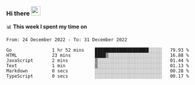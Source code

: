 ### Hi there <a href="https://www.gautamkrishnar.com/"><img src="https://media.giphy.com/media/hvRJCLFzcasrR4ia7z/giphy.gif" width="25px"></a>

📊 **This week I spent my time on**

<!--START_SECTION:waka-->

```text
From: 24 December 2022 - To: 31 December 2022

Go               1 hr 52 mins    ████████████████████░░░░░   79.93 %
HTML             23 mins         ████▒░░░░░░░░░░░░░░░░░░░░   16.88 %
JavaScript       2 mins          ▒░░░░░░░░░░░░░░░░░░░░░░░░   01.44 %
Text             1 min           ▒░░░░░░░░░░░░░░░░░░░░░░░░   01.13 %
Markdown         0 secs          ░░░░░░░░░░░░░░░░░░░░░░░░░   00.28 %
TypeScript       0 secs          ░░░░░░░░░░░░░░░░░░░░░░░░░   00.17 %
```

<!--END_SECTION:waka-->
